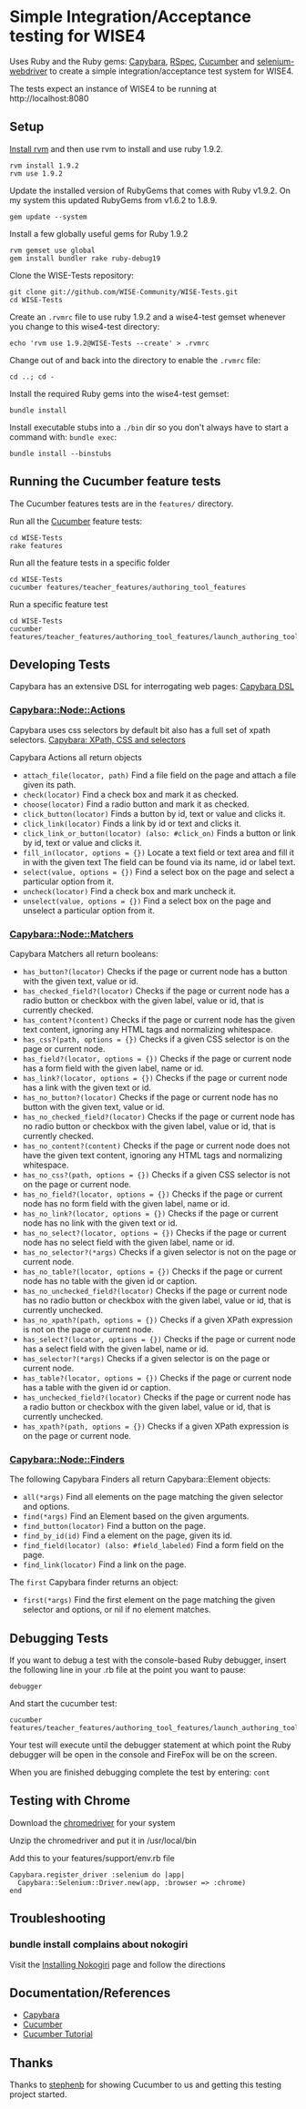 # Simple Integration/Acceptance testing for WISE4

Uses Ruby and the Ruby gems: [Capybara](http://rubydoc.info/github/jnicklas/capybara/master/file/README.rdoc), [RSpec](http://relishapp.com/rspec), [Cucumber](http://cukes.info/) and [selenium-webdriver](https://rubygems.org/gems/selenium-webdriver) to create a simple integration/acceptance test system for WISE4.

The tests expect an instance of WISE4 to be running at http://localhost:8080

## Setup

[Install rvm](https://rvm.io/rvm/install) and then use rvm to install and use ruby 1.9.2.

    rvm install 1.9.2
    rvm use 1.9.2

Update the installed version of RubyGems that comes with Ruby v1.9.2. On my system this updated RubyGems from v1.6.2 to 1.8.9.

    gem update --system

Install a few globally useful gems for Ruby 1.9.2

    rvm gemset use global
    gem install bundler rake ruby-debug19

Clone the WISE-Tests repository:

    git clone git://github.com/WISE-Community/WISE-Tests.git
    cd WISE-Tests

Create an `.rvmrc` file to use ruby 1.9.2 and a wise4-test gemset whenever you change to this wise4-test directory:

    echo 'rvm use 1.9.2@WISE-Tests --create' > .rvmrc

Change out of and back into the directory to enable the `.rvmrc` file:

    cd ..; cd -

Install the required Ruby gems into the wise4-test gemset:

    bundle install

Install executable stubs into a `./bin` dir so you don't always have to start a command with: `bundle exec`:

    bundle install --binstubs


## Running the Cucumber feature tests

The Cucumber features tests are in the `features/` directory.

Run all the [Cucumber](https://github.com/cucumber/cucumber/wiki/) feature tests:

    cd WISE-Tests
    rake features

Run all the feature tests in a specific folder

    cd WISE-Tests
    cucumber features/teacher_features/authoring_tool_features

Run a specific feature test

    cd WISE-Tests
    cucumber features/teacher_features/authoring_tool_features/launch_authoring_tool.feature


## Developing Tests

Capybara has an extensive DSL for interrogating web pages: [Capybara DSL](http://rubydoc.info/github/jnicklas/capybara/master/file/README.rdoc#The_DSL)

### [Capybara::Node::Actions](http://rubydoc.info/github/jnicklas/capybara/master/Capybara/Node/Actions)

Capybara uses css selectors by default bit also has a full set of xpath selectors. [Capybara: XPath, CSS and selectors](http://rubydoc.info/github/jnicklas/capybara/master/file/README.rdoc#XPath__CSS_and_selectors)

Capybara Actions all return objects

- `attach_file(locator, path)`
Find a file field on the page and attach a file given its path.
- `check(locator)`
Find a check box and mark it as checked.
- `choose(locator)`
Find a radio button and mark it as checked.
- `click_button(locator)`
Finds a button by id, text or value and clicks it.
- `click_link(locator)`
Finds a link by id or text and clicks it.
- `click_link_or_button(locator) (also: #click_on)`
Finds a button or link by id, text or value and clicks it.
- `fill_in(locator, options = {})`
Locate a text field or text area and fill it in with the given text The field can be found via its name, id or label text.
- `select(value, options = {})`
Find a select box on the page and select a particular option from it.
- `uncheck(locator)`
Find a check box and mark uncheck it.
- `unselect(value, options = {})`
Find a select box on the page and unselect a particular option from it.

### [Capybara::Node::Matchers](http://rubydoc.info/github/jnicklas/capybara/master/Capybara/Node/Matchers)

Capybara Matchers all return booleans:

- `has_button?(locator)`
Checks if the page or current node has a button with the given text, value or id.
- `has_checked_field?(locator)`
Checks if the page or current node has a radio button or checkbox with the given label, value or id, that is currently checked.
- `has_content?(content)`
Checks if the page or current node has the given text content, ignoring any HTML tags and normalizing whitespace.
- `has_css?(path, options = {})`
Checks if a given CSS selector is on the page or current node.
- `has_field?(locator, options = {})`
Checks if the page or current node has a form field with the given label, name or id.
- `has_link?(locator, options = {})`
Checks if the page or current node has a link with the given text or id.
- `has_no_button?(locator)`
Checks if the page or current node has no button with the given text, value or id.
- `has_no_checked_field?(locator)`
Checks if the page or current node has no radio button or checkbox with the given label, value or id, that is currently checked.
- `has_no_content?(content)`
Checks if the page or current node does not have the given text content, ignoring any HTML tags and normalizing whitespace.
- `has_no_css?(path, options = {})`
Checks if a given CSS selector is not on the page or current node.
- `has_no_field?(locator, options = {})`
Checks if the page or current node has no form field with the given label, name or id.
- `has_no_link?(locator, options = {})`
Checks if the page or current node has no link with the given text or id.
- `has_no_select?(locator, options = {})`
Checks if the page or current node has no select field with the given label, name or id.
- `has_no_selector?(*args)`
Checks if a given selector is not on the page or current node.
- `has_no_table?(locator, options = {})`
Checks if the page or current node has no table with the given id or caption.
- `has_no_unchecked_field?(locator)`
Checks if the page or current node has no radio button or checkbox with the given label, value or id, that is currently unchecked.
- `has_no_xpath?(path, options = {})`
Checks if a given XPath expression is not on the page or current node.
- `has_select?(locator, options = {})`
Checks if the page or current node has a select field with the given label, name or id.
- `has_selector?(*args)`
Checks if a given selector is on the page or current node.
- `has_table?(locator, options = {})`
Checks if the page or current node has a table with the given id or caption.
- `has_unchecked_field?(locator)`
Checks if the page or current node has a radio button or checkbox with the given label, value or id, that is currently unchecked.
- `has_xpath?(path, options = {})`
Checks if a given XPath expression is on the page or current node.

### [Capybara::Node::Finders](http://rubydoc.info/github/jnicklas/capybara/master/Capybara/Node/Finders)

The following Capybara Finders all return Capybara::Element objects:

- `all(*args)`
Find all elements on the page matching the given selector and options.
- `find(*args)`
Find an Element based on the given arguments.
- `find_button(locator)`
Find a button on the page.
- `find_by_id(id)`
Find a element on the page, given its id.
- `find_field(locator) (also: #field_labeled)`
Find a form field on the page.
- `find_link(locator)`
Find a link on the page.

The `first` Capybara finder returns an object:

- `first(*args)`
Find the first element on the page matching the given selector and options, or nil if no element matches.


## Debugging Tests

If you want to debug a test with the console-based Ruby debugger, insert the following line in your .rb file at the point you want to pause:

    debugger

And start the cucumber test:

    cucumber features/teacher_features/authoring_tool_features/launch_authoring_tool.feature

Your test will execute until the debugger statement at which point the Ruby debugger will be open in the console and FireFox will be on the screen.

When you are finished debugging complete the test by entering: `cont`


## Testing with Chrome

Download the [chromedriver](http://code.google.com/p/chromium/downloads/list) for your system

Unzip the chromedriver and put it in /usr/local/bin

Add this to your features/support/env.rb file

    Capybara.register_driver :selenium do |app|
      Capybara::Selenium::Driver.new(app, :browser => :chrome)
    end


## Troubleshooting

### bundle install complains about nokogiri

Visit the [Installing Nokogiri](http://nokogiri.org/tutorials/installing_nokogiri.html) page and follow the directions


## Documentation/References

* [Capybara](https://github.com/jnicklas/capybara)
* [Cucumber](http://cukes.info/)
* [Cucumber Tutorial](http://cuke4ninja.com/)


## Thanks

Thanks to [stephenb](https://github.com/stepheneb) for showing Cucumber to us and getting this testing project started.
